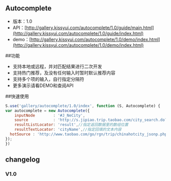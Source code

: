 ## Autocomplete

* 版本：1.0
* API：[http://gallery.kissyui.com/autocomplete/1.0/guide/main.html](http://gallery.kissyui.com/autocomplete/1.0/guide/index.html)
* demo：[http://gallery.kissyui.com/autocomplete/1.0/demo/index.html](http://gallery.kissyui.com/autocomplete/1.0/demo/index.html)

##功能
* 支持本地或远程，并对匹配结果进行二次开发
* 支持热门推荐，及没有任何输入时暂时默认推荐内容
* 支持多个项的输入，自行指定分隔符
* 更多演示请看DEMO和查阅API

##快速使用

```javascript
S.use('gallery/autocomplete/1.0/index', function (S, Autocomplete) {
var autocomplete = new Autocomplete({
    inputNode        : '#J_NeCity',
    source           : 'http://s.jipiao.trip.taobao.com/city_search.do?lines={maxResults}&q={query}',
    resultListLocator: 'result',//指定返回数据里的数组位置
    resultTextLocator: 'cityName',//指定回填的文本内容
  hotSource : 'http://www.taobao.com/go/rgn/trip/chinahotcity_jsonp.php'//不指定及没有热门推荐，必须按照此数据模板提供，其他数据格式需要自行重新配置hotResultsFormatter和hotResultsLocator
});
})
```


## changelog

### V1.0


